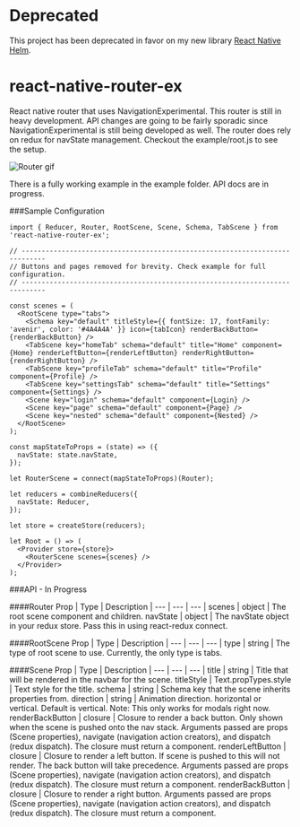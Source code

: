 # Deprecated
This project has been deprecated in favor on my new library [React Native Helm](https://github.com/jarredwitt/react-native-helm). 

# react-native-router-ex
React native router that uses NavigationExperimental. This router is still in heavy development.
API changes are going to be fairly sporadic since NavigationExperimental is still being developed as well. The router does rely on redux for navState management. Checkout the example/root.js to see the setup.

![Router gif](https://dl.dropboxusercontent.com/u/1837891/router.gif)

There is a fully working example in the example folder. API docs are in progress.

###Sample Configuration
```
import { Reducer, Router, RootScene, Scene, Schema, TabScene } from 'react-native-router-ex';

// ----------------------------------------------------------------------------
// Buttons and pages removed for brevity. Check example for full configuration.
// ----------------------------------------------------------------------------

const scenes = (
  <RootScene type="tabs">
    <Schema key="default" titleStyle={{ fontSize: 17, fontFamily: 'avenir', color: '#4A4A4A' }} icon={tabIcon} renderBackButton={renderBackButton} />
    <TabScene key="homeTab" schema="default" title="Home" component={Home} renderLeftButton={renderLeftButton} renderRightButton={renderRightButton} />
    <TabScene key="profileTab" schema="default" title="Profile" component={Profile} />
    <TabScene key="settingsTab" schema="default" title="Settings" component={Settings} />
    <Scene key="login" schema="default" component={Login} />
    <Scene key="page" schema="default" component={Page} />
    <Scene key="nested" schema="default" component={Nested} />
  </RootScene>
);

const mapStateToProps = (state) => ({
  navState: state.navState,
});

let RouterScene = connect(mapStateToProps)(Router);

let reducers = combineReducers({
  navState: Reducer,
});

let store = createStore(reducers);

let Root = () => (
  <Provider store={store}>
    <RouterScene scenes={scenes} />
  </Provider>
);
```

###API - In Progress

####Router
Prop | Type | Description |
--- | --- | --- |
scenes | object | The root scene component and children.
navState | object | The navState object in your redux store. Pass this in using react-redux connect.

####RootScene
Prop | Type | Description |
--- | --- | --- |
type | string | The type of root scene to use. Currently, the only type is tabs.

####Scene
Prop | Type | Description |
--- | --- | --- |
title | string | Title that will be rendered in the navbar for the scene.
titleStyle | Text.propTypes.style | Text style for the title.
schema | string | Schema key that the scene inherits properties from.
direction | string | Animation direction. horizontal or vertical. Default is vertical. Note: This only works for modals right now.
renderBackButton | closure | Closure to render a back button. Only shown when the scene is pushed onto the nav stack. Arguments passed are props (Scene properties), navigate (navigation action creators), and dispatch (redux dispatch). The closure must return a component.
renderLeftButton | closure | Closure to render a left button. If scene is pushed to this will not render. The back button will take precedence. Arguments passed are props (Scene properties), navigate (navigation action creators), and dispatch (redux dispatch). The closure must return a component.
renderBackButton | closure | Closure to render a right button. Arguments passed are props (Scene properties), navigate (navigation action creators), and dispatch (redux dispatch). The closure must return a component.
